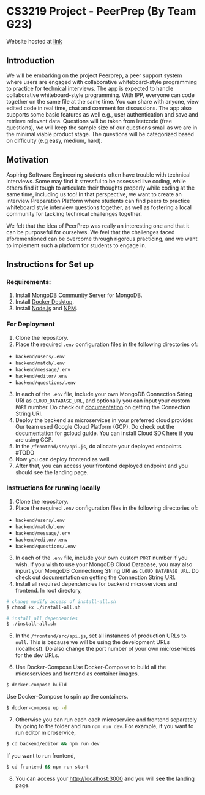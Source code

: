 # CS3219 Project - PeerPrep (By Team G23)

Website hosted at [link](https://web-6i7ougacoq-de.a.run.app/)
## Introduction
We will be embarking on the project Peerprep, a peer support system where users are engaged with collaborative whiteboard-style programming to practice for technical interviews. The app is expected to handle collaborative whiteboard-style programming. With IPP, everyone can code together on the same file at the same time. You can share with anyone, view edited code in real time, chat and comment for
discussions. The app also supports some basic features as well e.g., user authentication and save and retrieve relevant data. Questions will be taken from leetcode (free questions), we will keep the sample size of our questions small as we are in the minimal viable product stage. The questions will be categorized based on difficulty (e.g easy, medium, hard).

## Motivation

Aspiring Software Engineering students often have trouble with technical interviews. Some may find it stressful to be assessed live coding, while others find it tough to articulate their thoughts properly while coding at the same time, including us too! In that perspective, we want to create an interview Preparation Platform where students can find peers to practice whiteboard style interview questions together, as well as fostering a local community for tackling technical challenges together.


We felt that the idea of PeerPrep was really an interesting one and that it can be purposeful for ourselves. We feel that the challenges faced aforementioned can be overcome through rigorous practicing, and we want to implement such a platform for students to engage in. 

## Instructions for Set up
### Requirements:
1. Install [MongoDB Community Server](https://www.mongodb.com/try/download/community) for MongoDB.
2. Install [Docker Desktop](https://www.docker.com/products/docker-desktop).
3. Install [Node.js](https://nodejs.org/en/download/) and [NPM](https://docs.npmjs.com/downloading-and-installing-node-js-and-npm).

### For Deployment
1. Clone the repository.
2. Place the required `.env` configuration files in the following directories of:
  - `backend/users/.env`
  - `backend/match/.env`
  - `backend/message/.env`
  - `backend/editor/.env`
  - `backend/questions/.env`
3. In each of the `.env` file, include your own MongoDB Connection String URI as `CLOUD_DATABASE_URL`, and optionally you can input your custom `PORT` number. Do check out [documentation](https://docs.mongodb.com/manual/reference/connection-string/) on getting the Connection String URI.
4. Deploy the backend as microservices in your preferred cloud provider. Our team used Google Cloud Platform (GCP). Do check out the [documentation](https://cloud.google.com/sdk/gcloud/reference) for gcloud guide. You can install Cloud SDK [here]((https://cloud.google.com/sdk/docs/install)) if you are using GCP.
5. In the `/frontend/src/api.js`, do allocate your deployed endpoints. #TODO
6. Now you can deploy frontend as well.
7. After that, you can access your frontend deployed endpoint and you should see the landing page.

### Instructions for running locally
1. Clone the repository.
2. Place the required `.env` configuration files in the following directories of:
  - `backend/users/.env`
  - `backend/match/.env`
  - `backend/message/.env`
  - `backend/editor/.env`
  - `backend/questions/.env`
3. In each of the `.env` file, include your own custom `PORT` number if you wish. If you wish to use your MongoDB Cloud Database, you may also inpurt your MongoDB Connectiong String URI as `CLOUD_DATABASE_URL`. Do check out [documentation](https://docs.mongodb.com/manual/reference/connection-string/) on getting the Connection String URI.
4. Install all required dependencies for backend microservices and frontend. In root directory,
  ```bash
  # change modify access of install-all.sh
  $ chmod +x ./install-all.sh

  # install all dependencies
  $ ./install-all.sh
  ```
5. In the `/frontend/src/api.js`, set all instances of production URLs to `null`. This is because we will be using the development URLs (localhost). Do also change the port number of your own microservices for the dev URLs.

6. Use Docker-Compose
Use Docker-Compose to build all the microservices and frontend as container images.
  ```bash
  $ docker-compose build
  ```
Use Docker-Compose to spin up the containers.
  ```bash
  $ docker-compose up -d
  ```
7. Otherwise you can run each each microservice and frontend separately by going to the folder and run `npm run dev`.
  For example, if you want to run editor microservice,
  ```bash
  $ cd backend/editor && npm run dev
  ```
  If you want to run frontend,
  ```bash
  $ cd frontend && npm run start
  ```
8. You can access your [http://localhost:3000](http://localhost:3000) and you will see the landing page.

